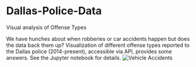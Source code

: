 # Dallas-Police-Data
Visual analysis of Offense Types

We have hunches about when robberies or car accidents happen but does the data back them up? 
Visualization of different offense types reported to the Dallas police (2014-present), accessible via API, provides some answers. See the Jupyter notebook for details.
![Vehicle Accidents](https://cloud.githubusercontent.com/assets/8413206/13308382/6b50e536-db38-11e5-8112-e518645be80c.png)
